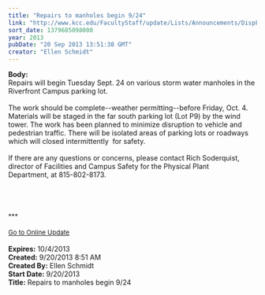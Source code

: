 ```yaml
---
title: "Repairs to manholes begin 9/24"
link: "http://www.kcc.edu/FacultyStaff/update/Lists/Announcements/DispForm.aspx?ID=1253"
sort_date: 1379685098000
year: 2013
pubDate: "20 Sep 2013 13:51:38 GMT"
creator: "Ellen Schmidt"
---
```


<div><b>Body:</b> <div class="ExternalClassB9AEB11DDC5E4CD3AACA15291B8E6D70">
<div>Repairs will begin Tuesday Sept. 24 on various storm water manholes in the Riverfront Campus parking lot.</div>
<div> </div>
<div>The work should be complete--weather permitting--before Friday, Oct. 4. Materials will be staged in the far south parking lot (Lot P9) by the wind tower. The work has been planned to minimize disruption to vehicle and pedestrian traffic. There will be isolated areas of parking lots or roadways which will closed intermittently  for safety. </div>
<div> </div>
<div>If there are any questions or concerns, please contact Rich Soderquist, director of Facilities and Campus Safety for the Physical Plant Department, at 815-802-8173.</div>
<div> </div>
<div> </div>
<div>
<div> </div>
<div><br />
<div><font size="2"></font></div>
<div>
<div>
<div><font size="2"></font></div>
<div><font size="2">***</font></div>
<div><font size="2"></font> </div>
<div><font size="2"></font></div>
<div><font size="2"></font></div>
<div><font size="2"></font></div>
<div><font size="2"></font></div>
<div><font size="2"></font></div>
<div><font size="2"></font></div>
<div><font size="2"></font></div>
<div><font size="2"></font></div>
<div><font size="2"></font></div>
<div><font size="2"></font></div>
<div><font size="2"></font></div>
<div><font size="2"></font></div>
<div><a href="/FacultyStaff/update/Pages/dailyupdate.aspx"><font size="2">Go to Online Update</font></a></div>
<div><font size="2"></font></div></div></div></div>
<div><font size="2"></font></div>
<div><font size="2"></font></div><br /></div></div></div>
<div><b>Expires:</b> 10/4/2013</div>
<div><b>Created:</b> 9/20/2013 8:51 AM</div>
<div><b>Created By:</b> Ellen Schmidt</div>
<div><b>Start Date:</b> 9/20/2013</div>
<div><b>Title:</b> Repairs to manholes begin 9/24</div>
